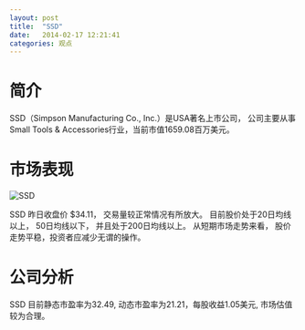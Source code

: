 ```yaml
---
layout: post
title:  "SSD"
date:   2014-02-17 12:21:41
categories: 观点
---
```


# 简介
SSD（Simpson Manufacturing Co., Inc.）是USA著名上市公司，
公司主要从事Small Tools & Accessories行业，当前市值1659.08百万美元。

# 市场表现

![SSD](http://finviz.com/chart.ashx?t=SSD&ty=c&ta=1&p=d&s=l)

SSD 昨日收盘价 $34.11，
交易量较正常情况有所放大。
目前股价处于20日均线以上，
50日均线以下，
并且处于200日均线以上。
从短期市场走势来看，
股价走势平稳，投资者应减少无谓的操作。

# 公司分析
SSD 目前静态市盈率为32.49, 动态市盈率为21.21，每股收益1.05美元,
市场估值较为合理。
